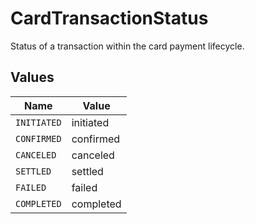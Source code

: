 # CardTransactionStatus

Status of a transaction within the card payment lifecycle.


## Values

| Name        | Value       |
| ----------- | ----------- |
| `INITIATED` | initiated   |
| `CONFIRMED` | confirmed   |
| `CANCELED`  | canceled    |
| `SETTLED`   | settled     |
| `FAILED`    | failed      |
| `COMPLETED` | completed   |